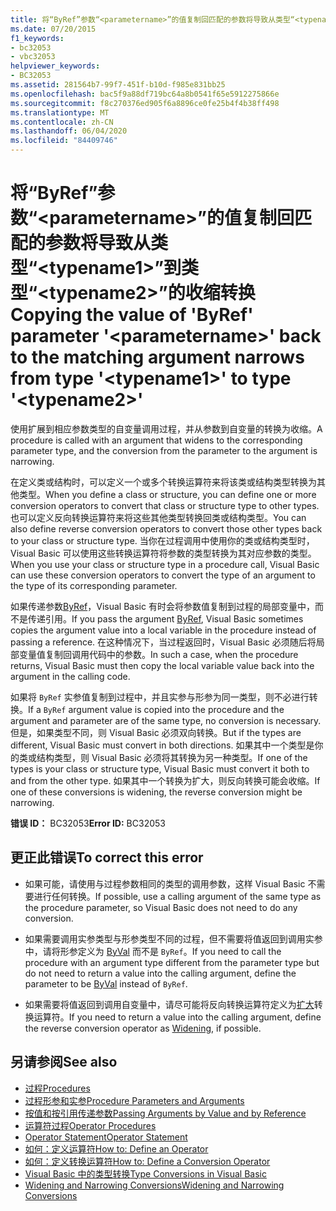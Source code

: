 ```yaml
---
title: 将“ByRef”参数“<parametername>”的值复制回匹配的参数将导致从类型“<typename1>”到类型“<typename2>”的收缩转换
ms.date: 07/20/2015
f1_keywords:
- bc32053
- vbc32053
helpviewer_keywords:
- BC32053
ms.assetid: 281564b7-99f7-451f-b10d-f985e831bb25
ms.openlocfilehash: bac5f9a88df719bc64a8b0541f65e5912275866e
ms.sourcegitcommit: f8c270376ed905f6a8896ce0fe25b4f4b38ff498
ms.translationtype: MT
ms.contentlocale: zh-CN
ms.lasthandoff: 06/04/2020
ms.locfileid: "84409746"
---
```

# <a name="copying-the-value-of-byref-parameter-parametername-back-to-the-matching-argument-narrows-from-type-typename1-to-type-typename2"></a><span data-ttu-id="9e4e2-102">将“ByRef”参数“\<parametername>”的值复制回匹配的参数将导致从类型“\<typename1>”到类型“\<typename2>”的收缩转换</span><span class="sxs-lookup"><span data-stu-id="9e4e2-102">Copying the value of 'ByRef' parameter '\<parametername>' back to the matching argument narrows from type '\<typename1>' to type '\<typename2>'</span></span>
<span data-ttu-id="9e4e2-103">使用扩展到相应参数类型的自变量调用过程，并从参数到自变量的转换为收缩。</span><span class="sxs-lookup"><span data-stu-id="9e4e2-103">A procedure is called with an argument that widens to the corresponding parameter type, and the conversion from the parameter to the argument is narrowing.</span></span>  
  
 <span data-ttu-id="9e4e2-104">在定义类或结构时，可以定义一个或多个转换运算符来将该类或结构类型转换为其他类型。</span><span class="sxs-lookup"><span data-stu-id="9e4e2-104">When you define a class or structure, you can define one or more conversion operators to convert that class or structure type to other types.</span></span> <span data-ttu-id="9e4e2-105">也可以定义反向转换运算符来将这些其他类型转换回类或结构类型。</span><span class="sxs-lookup"><span data-stu-id="9e4e2-105">You can also define reverse conversion operators to convert those other types back to your class or structure type.</span></span> <span data-ttu-id="9e4e2-106">当你在过程调用中使用你的类或结构类型时，Visual Basic 可以使用这些转换运算符将参数的类型转换为其对应参数的类型。</span><span class="sxs-lookup"><span data-stu-id="9e4e2-106">When you use your class or structure type in a procedure call, Visual Basic can use these conversion operators to convert the type of an argument to the type of its corresponding parameter.</span></span>  
  
 <span data-ttu-id="9e4e2-107">如果传递参数[ByRef](../modifiers/byref.md)，Visual Basic 有时会将参数值复制到过程的局部变量中，而不是传递引用。</span><span class="sxs-lookup"><span data-stu-id="9e4e2-107">If you pass the argument [ByRef](../modifiers/byref.md), Visual Basic sometimes copies the argument value into a local variable in the procedure instead of passing a reference.</span></span> <span data-ttu-id="9e4e2-108">在这种情况下，当过程返回时，Visual Basic 必须随后将局部变量值复制回调用代码中的参数。</span><span class="sxs-lookup"><span data-stu-id="9e4e2-108">In such a case, when the procedure returns, Visual Basic must then copy the local variable value back into the argument in the calling code.</span></span>  
  
 <span data-ttu-id="9e4e2-109">如果将 `ByRef` 实参值复制到过程中，并且实参与形参为同一类型，则不必进行转换。</span><span class="sxs-lookup"><span data-stu-id="9e4e2-109">If a `ByRef` argument value is copied into the procedure and the argument and parameter are of the same type, no conversion is necessary.</span></span> <span data-ttu-id="9e4e2-110">但是，如果类型不同，则 Visual Basic 必须双向转换。</span><span class="sxs-lookup"><span data-stu-id="9e4e2-110">But if the types are different, Visual Basic must convert in both directions.</span></span> <span data-ttu-id="9e4e2-111">如果其中一个类型是你的类或结构类型，则 Visual Basic 必须将其转换为另一种类型。</span><span class="sxs-lookup"><span data-stu-id="9e4e2-111">If one of the types is your class or structure type, Visual Basic must convert it both to and from the other type.</span></span> <span data-ttu-id="9e4e2-112">如果其中一个转换为扩大，则反向转换可能会收缩。</span><span class="sxs-lookup"><span data-stu-id="9e4e2-112">If one of these conversions is widening, the reverse conversion might be narrowing.</span></span>  
  
 <span data-ttu-id="9e4e2-113">**错误 ID：** BC32053</span><span class="sxs-lookup"><span data-stu-id="9e4e2-113">**Error ID:** BC32053</span></span>  
  
## <a name="to-correct-this-error"></a><span data-ttu-id="9e4e2-114">更正此错误</span><span class="sxs-lookup"><span data-stu-id="9e4e2-114">To correct this error</span></span>  
  
- <span data-ttu-id="9e4e2-115">如果可能，请使用与过程参数相同的类型的调用参数，这样 Visual Basic 不需要进行任何转换。</span><span class="sxs-lookup"><span data-stu-id="9e4e2-115">If possible, use a calling argument of the same type as the procedure parameter, so Visual Basic does not need to do any conversion.</span></span>  
  
- <span data-ttu-id="9e4e2-116">如果需要调用实参类型与形参类型不同的过程，但不需要将值返回到调用实参中，请将形参定义为 [ByVal](../modifiers/byval.md) 而不是 `ByRef`。</span><span class="sxs-lookup"><span data-stu-id="9e4e2-116">If you need to call the procedure with an argument type different from the parameter type but do not need to return a value into the calling argument, define the parameter to be [ByVal](../modifiers/byval.md) instead of `ByRef`.</span></span>  
  
- <span data-ttu-id="9e4e2-117">如果需要将值返回到调用自变量中，请尽可能将反向转换运算符定义为[扩大](../modifiers/widening.md)转换运算符。</span><span class="sxs-lookup"><span data-stu-id="9e4e2-117">If you need to return a value into the calling argument, define the reverse conversion operator as [Widening](../modifiers/widening.md), if possible.</span></span>  
  
## <a name="see-also"></a><span data-ttu-id="9e4e2-118">另请参阅</span><span class="sxs-lookup"><span data-stu-id="9e4e2-118">See also</span></span>

- [<span data-ttu-id="9e4e2-119">过程</span><span class="sxs-lookup"><span data-stu-id="9e4e2-119">Procedures</span></span>](../../programming-guide/language-features/procedures/index.md)
- [<span data-ttu-id="9e4e2-120">过程形参和实参</span><span class="sxs-lookup"><span data-stu-id="9e4e2-120">Procedure Parameters and Arguments</span></span>](../../programming-guide/language-features/procedures/procedure-parameters-and-arguments.md)
- [<span data-ttu-id="9e4e2-121">按值和按引用传递参数</span><span class="sxs-lookup"><span data-stu-id="9e4e2-121">Passing Arguments by Value and by Reference</span></span>](../../programming-guide/language-features/procedures/passing-arguments-by-value-and-by-reference.md)
- [<span data-ttu-id="9e4e2-122">运算符过程</span><span class="sxs-lookup"><span data-stu-id="9e4e2-122">Operator Procedures</span></span>](../../programming-guide/language-features/procedures/operator-procedures.md)
- [<span data-ttu-id="9e4e2-123">Operator Statement</span><span class="sxs-lookup"><span data-stu-id="9e4e2-123">Operator Statement</span></span>](../statements/operator-statement.md)
- [<span data-ttu-id="9e4e2-124">如何：定义运算符</span><span class="sxs-lookup"><span data-stu-id="9e4e2-124">How to: Define an Operator</span></span>](../../programming-guide/language-features/procedures/how-to-define-an-operator.md)
- [<span data-ttu-id="9e4e2-125">如何：定义转换运算符</span><span class="sxs-lookup"><span data-stu-id="9e4e2-125">How to: Define a Conversion Operator</span></span>](../../programming-guide/language-features/procedures/how-to-define-a-conversion-operator.md)
- [<span data-ttu-id="9e4e2-126">Visual Basic 中的类型转换</span><span class="sxs-lookup"><span data-stu-id="9e4e2-126">Type Conversions in Visual Basic</span></span>](../../programming-guide/language-features/data-types/type-conversions.md)
- [<span data-ttu-id="9e4e2-127">Widening and Narrowing Conversions</span><span class="sxs-lookup"><span data-stu-id="9e4e2-127">Widening and Narrowing Conversions</span></span>](../../programming-guide/language-features/data-types/widening-and-narrowing-conversions.md)
